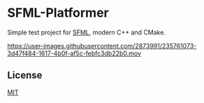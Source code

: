 # SFML-Platformer

Simple test project for [SFML](https://github.com/SFML/SFML), modern C++ and CMake.

https://user-images.githubusercontent.com/2873991/235761073-3d47f484-1617-4b0f-af5c-febfc3db22b0.mov

## License

[MIT](https://choosealicense.com/licenses/mit/)
